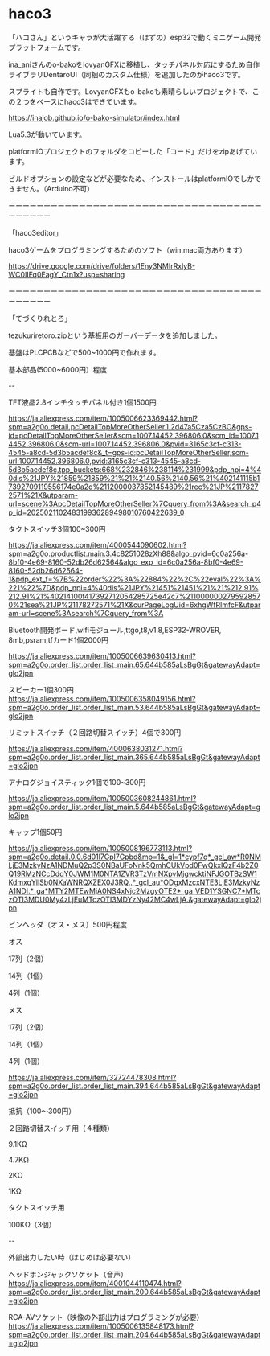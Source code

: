 # haco3


「ハコさん」というキャラが大活躍する（はずの）esp32で動くミニゲーム開発プラットフォームです。

ina_aniさんのo-bakoをlovyanGFXに移植し、タッチパネル対応にするため自作ライブラリDentaroUI（同梱のカスタム仕様）を追加したのがhaco3です。

スプライトも自作です。LovyanGFXもo-bakoも素晴らしいプロジェクトで、この２つをベースにhaco3はできています。

https://inajob.github.io/o-bako-simulator/index.html

Lua5.3が動いています。

platformIOプロジェクトのフォルダをコピーした「コード」だけをzipあげています。

ビルドオプションの設定などが必要なため、インストールはplatformIOでしかできません。（Arduino不可）

ーーーーーーーーーーーーーーーーーーーーーーーーーーーーーーーーーーーーーーーーーー

「haco3editor」

haco3ゲームをプログラミングするためのソフト（win,mac両方あります）

https://drive.google.com/drive/folders/1Eny3NMIrRxlyB-WC0IIFq0EagY_Ctn1x?usp=sharing

ーーーーーーーーーーーーーーーーーーーーーーーーーーーーーーーーーーーーーーーーーー

「てづくりれとろ」

tezukuriretoro.zipという基板用のガーバーデータを追加しました。

基盤はPLCPCBなどで500~1000円で作れます。

基本部品(5000~6000円）程度

--

TFT液晶2.8インチタッチパネル付き1個1500円

https://ja.aliexpress.com/item/1005006623369442.html?spm=a2g0o.detail.pcDetailTopMoreOtherSeller.1.2d47a5Cza5CzBO&gps-id=pcDetailTopMoreOtherSeller&scm=1007.14452.396806.0&scm_id=1007.14452.396806.0&scm-url=1007.14452.396806.0&pvid=3165c3cf-c313-4545-a8cd-5d3b5acdef8c&_t=gps-id:pcDetailTopMoreOtherSeller,scm-url:1007.14452.396806.0,pvid:3165c3cf-c313-4545-a8cd-5d3b5acdef8c,tpp_buckets:668%232846%238114%231999&pdp_npi=4%40dis%21JPY%21859%21859%21%21%2140.56%2140.56%21%402141115b17392709119556174e0a2d%2112000037852145489%21rec%21JP%21178272571%21X&utparam-url=scene%3ApcDetailTopMoreOtherSeller%7Cquery_from%3A&search_p4p_id=202502110248319936289498010760422639_0

タクトスイッチ3個100~300円

https://ja.aliexpress.com/item/4000544090602.html?spm=a2g0o.productlist.main.3.4c8251028zXh88&algo_pvid=6c0a256a-8bf0-4e69-8160-52db26d62564&algo_exp_id=6c0a256a-8bf0-4e69-8160-52db26d62564-1&pdp_ext_f=%7B%22order%22%3A%22884%22%2C%22eval%22%3A%221%22%7D&pdp_npi=4%40dis%21JPY%21451%21451%21%21%212.91%212.91%21%40214100f417392712054285725e42c7%2110000002795928570%21sea%21JP%21178272571%21X&curPageLogUid=6xhgWfRlmfcF&utparam-url=scene%3Asearch%7Cquery_from%3A

Bluetooth開発ボード,wifiモジュール,ttgo,t8,v1.8,ESP32-WROVER, 8mb,psram,tfカード1個2000円

https://ja.aliexpress.com/item/1005006639630413.html?spm=a2g0o.order_list.order_list_main.65.644b585aLsBgGt&gatewayAdapt=glo2jpn

スピーカー1個300円
https://ja.aliexpress.com/item/1005006358049156.html?spm=a2g0o.order_list.order_list_main.53.644b585aLsBgGt&gatewayAdapt=glo2jpn

リミットスイッチ（２回路切替スイッチ）4個で300円

https://ja.aliexpress.com/item/4000638031271.html?spm=a2g0o.order_list.order_list_main.365.644b585aLsBgGt&gatewayAdapt=glo2jpn

アナログジョイスティック1個で100~300円

https://ja.aliexpress.com/item/1005003608244861.html?spm=a2g0o.order_list.order_list_main.5.644b585aLsBgGt&gatewayAdapt=glo2jpn

キャップ1個50円

https://ja.aliexpress.com/item/1005008196773113.html?spm=a2g0o.detail.0.0.6d01l7Gpl7Gpbd&mp=1&_gl=1*cypf7q*_gcl_aw*R0NMLjE3MzkyNzA1NDMuQ2p3S0NBaUFoNnk5QmhCUkVpd0FwQkxIQzF4b2Z0Q19RMzNCcDdqY0JWM1M0NTA1ZVR3TzVmNXpvMjgwcktiNFJGOTBzSW1KdmxqYllSb0NXaWNRQXZEX0J3RQ..*_gcl_au*ODgxMzcxNTE3LjE3MzkyNzA1NDI.*_ga*MTY2MTEwMjA0NS4xNjc2MzgyOTE2*_ga_VED1YSGNC7*MTczOTI3MDU0My4zLjEuMTczOTI3MDYzNy42MC4wLjA.&gatewayAdapt=glo2jpn

ピンヘッダ（オス・メス）500円程度

オス

17列（2個）

14列（1個）

4列（1個）

メス

17列（2個）

14列（1個）

4列（1個）

https://ja.aliexpress.com/item/32724478308.html?spm=a2g0o.order_list.order_list_main.394.644b585aLsBgGt&gatewayAdapt=glo2jpn

抵抗（100〜300円）

２回路切替スイッチ用（４種類）

9.1KΩ

4.7KΩ

2KΩ

1KΩ

タクトスイッチ用

100KΩ（3個）

--

外部出力したい時（はじめは必要ない）

ヘッドホンジャックソケット（音声）
https://ja.aliexpress.com/item/4001044110474.html?spm=a2g0o.order_list.order_list_main.200.644b585aLsBgGt&gatewayAdapt=glo2jpn

RCA-AVソケット（映像の外部出力はプログラミングが必要）
https://ja.aliexpress.com/item/1005006135848173.html?spm=a2g0o.order_list.order_list_main.204.644b585aLsBgGt&gatewayAdapt=glo2jpn
